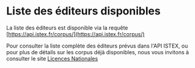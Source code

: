 # Liste des éditeurs disponibles

La liste des éditeurs est disponible via la requête [https://api.istex.fr/corpus/](https://api.istex.fr/corpus/)

Pour consulter la liste complète des éditeurs prévus dans l'API ISTEX, ou pour plus de détails sur les corpus déjà disponibles, nous vous invitons à consulter le site [Licences Nationales](http://www.licencesnationales.fr/liste-ressource/)

